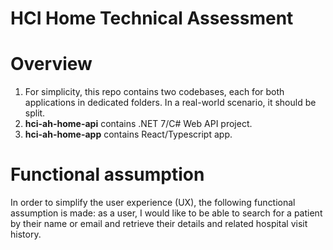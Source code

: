 # **HCI Home Technical Assessment**

# Overview
1. For simplicity, this repo contains two codebases, each for both applications in dedicated folders. In a real-world scenario, it should be split.
2. **hci-ah-home-api** contains .NET 7/C# Web API project.
3. **hci-ah-home-app** contains React/Typescript app.


# Functional assumption
In order to simplify the user experience (UX), the following functional assumption is made: as a user, I would like to be able to search for a patient by their name or email and retrieve their details and related hospital visit history.